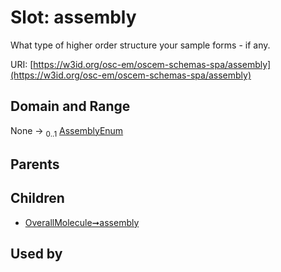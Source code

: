 
# Slot: assembly

What type of higher order structure your sample forms - if any.

URI: [https://w3id.org/osc-em/oscem-schemas-spa/assembly](https://w3id.org/osc-em/oscem-schemas-spa/assembly)


## Domain and Range

None &#8594;  <sub>0..1</sub> [AssemblyEnum](AssemblyEnum.md)

## Parents


## Children

 *  [OverallMolecule➞assembly](OverallMolecule_assembly.md)

## Used by

